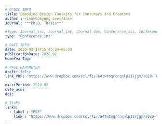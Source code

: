 ```yaml
---
# BASIC INFO
title: Embodied Design Toolkits for Consumers and Creators
author : <ins>Bokyung Lee</ins>.
Journal: "**Ph.D. Thesis**"

#Type: Journal_sci, Journal_int, Journal_dom, Conference_sci, Conference_int, conference_dom
type: "Conference_int"

# DATE INFO
date: 2020-02-14T15:40:24+06:00
publicationDate: 2020.02
homeYearTag: 

# PAGE PARAMETER
draft: false
link_PDF: "https://www.dropbox.com/scl/fi/7a4twtmqrcnqnlp117jgm/2020-Thesis.pdf?rlkey=b6x2a5oiawgqv27jtwoxy381n&dl=0"

exactPeriod: 2020.02
cite_acm: 
doi: 

# links
links:
  - label : "PDF"
    link : "https://www.dropbox.com/scl/fi/7a4twtmqrcnqnlp117jgm/2020-Thesis.pdf?rlkey=b6x2a5oiawgqv27jtwoxy381n&dl=0"
---
```

